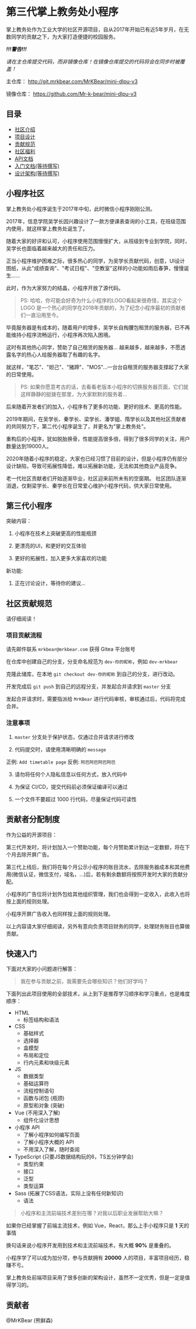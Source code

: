# 第三代掌上教务处小程序

掌上教务处作为工业大学的社区开源项目，自从2017年开始已有近5年岁月，在无数同学的贡献之下，为大家打造便捷的校园服务。

__*!!!警告!!!*__

*请在主仓库提交代码，而非镜像仓库！在镜像仓库提交的代码将会在同步时被覆盖！*

主仓库： http://git.mrkbear.com/MrKBear/mini-dlpu-v3

镜像仓库： https://github.com/Mr-k-bear/mini-dlpu-v3

## 目录

- [社区介绍](#小程序社区)
- [项目设计](#第三代小程序)
- [贡献规范](#社区贡献规范)
- [社区福利](#贡献者分配制度)
- [API文档](https://docs.apipost.cn/preview/e737de418d4ef150/419d45d8c97d6a9f)
- [入门文档(等待撰写)](#快速入门)
- [设计架构(等待撰写)](#第三代掌上教务处小程序)

## 小程序社区

掌上教务处小程序诞生于2017年中旬，此时微信小程序刚刚公测。

2017年，信息学院吴学长因兴趣设计了一款方便课表查询的小工具，在班级范围内使用，就这样掌上教务处诞生了。

随着大家的好评和认可，小程序使用范围慢慢扩大，从班级到专业到学院，同时，吴学长也面临着越来越大的责任和压力。

正当小程序维护困难之际，很多热心的同学，为吴学长贡献代码，创意，UI设计图纸，从此"成绩查询"、"考试日程"、"空教室"这样的小功能如雨后春笋，慢慢诞生......

此时，作为大家努力的结晶，小程序开放了源代码。

> PS:
> 哈哈，你可能会好奇为什么小程序的LOGO看起来很奇怪，其实这个 LOGO 是一个热心的同学在2018年贡献的，为了纪念小程序最初的贡献者们一直沿用至今。

毕竟服务器是有成本的，随着用户的增多，吴学长自掏腰包租赁的服务器，已不再能维持小程序流畅运行，小程序再次陷入困境。

这时有其他热心同学，赞助了自己租赁的服务器...
越来越多，越来越多，不愿透露名字的热心人给服务器取了有趣的名字。

就这样，"笔芯"、"妲己"、"猪蹄"、"MOS"...一台台自租赁的服务器支撑起了大家的日常使用。

> PS:
> 如果你愿意考古的话，去看看老版本小程序的切换服务器页面，它们就这样静静的挺拨在那里，为大家默默的服务着...

后来随着开发者们的加入，小程序有了更多的功能、更好的技术、更高的性能。

2019年期间，在吴学长、秦学长、梁学长、潘学姐、隋学长以及其他社区贡献者的共同努力下，第二代小程序诞生了，并更名为"掌上教务处"。

重构后的小程序，犹如脱胎换骨，性能提高很多倍，得到了很多同学的关注，用户数量达到19000人。

2020年随着小程序的稳定，大家也已经习惯了目前的设计，但是小程序仍有部分设计缺陷，导致可拓展性降低，难以拓展新功能，无法和其他商业产品竞争。

老一代社区贡献者们开始逐渐毕业，社区迎来前所未有的空窗期。
社区团队逐渐消退，仅剩梁学长、秦学长在日常爱心维护小程序代码，供大家日常使用。

## 第三代小程序

突破内容：

1. 小程序在技术上突破更高的性能瓶颈

2. 更漂亮的UI，和更好的交互体验

3. 更好的拓展性，加入更多大家喜欢的功能

新功能:

1. 正在讨论设计，等待你的建议...

## 社区贡献规范

请仔细阅读！
### 项目贡献流程

请先邮件联系 ```mrkbear@mrkbear.com``` 获得 Gitea 平台账号

在仓库中创建自己的分支，分支命名规范为 ```dev-你的昵称```，例如 ```dev-mrkbear```

克隆此储库，在本地 ```git checkout dev-你的昵称``` 到自己的分支，进行改动。

开发完成后 ```git push``` 到自己的远程分支，并发起合并请求到 ```master``` 分支

发起合并请求时，需要指派给 ```MrKBear``` 进行代码审核，审核通过后，代码将完成合并。

### 注意事项

1. ```master``` 分支处于保护状态，仅通过合并请求进行修改

2. 代码提交时，请使用清晰明确的 ```message```

正例: ```Add timetable page``` 反例: ```阿巴阿巴阿巴阿巴```

3. 请勿将任何个人隐私信息以任何方式，放入代码中

4. 为保证 CI/CD，提交代码前必须保证编译可以通过

5. 一个文件不要超过 1000 行代码，尽量保证代码可读性

## 贡献者分配制度

作为公益的开源项目：

第三代开发时，将计划加入一个赞助功能，每个月赞助累计到达一定数额，将在下个月去除开屏广告。

第三代上线后，我们将在每个月公示小程序的账目流水，去除服务器成本和其他费用(微信认证，微信支付，域名，...)后，若有剩余数额将按照开发时大家的贡献分配。

小程序的广告位将计划外包给其他组织管理，我们也会得到一定收入，此收入也将按上面的规则处理。

小程序开屏广告收入也同样按上面的规则处理。

以上内容请大家仔细阅读，另外有意向负责项目财务的同学，处理财务账目也算做贡献。

## 快速入门

下面对大家的小问题进行解答：

> 我在参与贡献之前，我需要先会哪些知识？他们好学吗？

下面列出此项目使用的全部技术，从上到下是推荐学习顺序和学习重点，也是难度顺序：
- HTML 
  - 标签结构和语法
- CSS 
  - 基础样式
  - 选择器
  - 盒模型
  - 布局和定位
  - 行内元素和块级元素
- JS
  - 数据类型
  - 基础运算符
  - 流程控制语句
  - 函数与闭包 (瓶颈)
  - 原型和对象 (突破)
- Vue (不用深入了解)
  - 组件化设计思想
- 小程序 API
  - 了解小程序如何编写页面
  - 了解小程序大概的 API
  - 不用深入了解，随时查阅
- TypeScript (只要JS数据结构玩的6，TS五分钟学会)
  - 类型约束
  - 接口
  - 泛型
  - 类型运算
- Sass (拓展了CSS语法，实际上没有任何新知识)
  - 语法

> 小程序和主流前端技术差别在哪？对我以后职业发展帮助大嘛？

如果你已经掌握了前端主流技术，例如 Vue，React，那么上手小程序只是 __1__ 天的事情

换句话来说小程序开发用到技术和主流前端技术，有大概 __90%__ 是重叠的。

小程序学了可以成为加分项，参与贡献拥有 __20000__ 人的项目，丰富项目经历，稳赚不亏。

掌上教务处前端项目采用了很多创新的架构设计，虽然不一定优秀，但是一定是值得学习的。

## 贡献者

@MrKBear (熊鲜森)